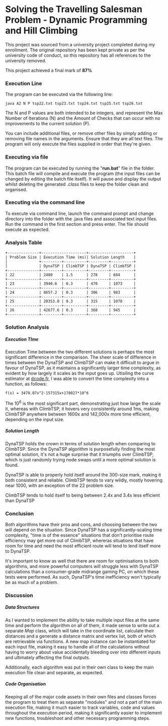 # Solving the Travelling Salesman Problem - Dynamic Programming and Hill Climbing
This project was sourced from a university project completed during my enrollment. The original repository has been kept private as per the university code of conduct, so this repository has all references to the university removed.

This project achieved a final mark of **87%**

### Execution Line

The program can be executed via the following line:

```batch
java A2 N P tsp22.txt tsp23.txt tsp24.txt tsp25.txt tsp26.txt
```
The N and P values are both intended to be integers, and represent the Max Number of Iterations (N) and the Amount of Checks that can occur with no improvements to the current solution (P).

You can include additional files, or remove other files by simply adding or removing file names in the arguments. Ensure that they are all text files. The program will only execute the files supplied in order that they're given.

### Executing via file

The program can be executed by running the "<b>run.bat</b>" file in the folder. This batch file will compile and execute the program (the input files can be changed by editing the batch file itself). It will pause and display the output whilst deleting the generated <i>.class</i> files to keep the folder clean and organised.

### Executing via the command line

To execute via command line, launch the command prompt and change directory into the folder with the .java files and associated text input files. Run the command in the first section and press enter. The file should execute as expected. 

### Analysis Table
```plain
+--------------+--------------------+--------------------+
| Problem Size | Execution Time (ms)| Solution Length    |
|              +---------+----------+---------+----------+
|              | DynaTSP | ClimbTSP | DynaTSP | ClimbTSP |
+--------------+---------+----------+---------+----------+
| 22           | 2480    | 1.5      | 278     | 684      |
+--------------+---------+----------+---------+----------+
| 23           | 3940.6  | 0.3      | 470     | 1073     |
+--------------+---------+----------+---------+----------+
| 24           | 8657.2  | 0.3      | 306     | 983      |
+--------------+---------+----------+---------+----------+
| 25           | 20353.8 | 0.3      | 315     | 1078     |
+--------------+---------+----------+---------+----------+
| 26           | 42677.6 | 0.3      | 368     | 945      |
+--------------+---------+----------+---------+----------+
```

### Solution Analysis

##### Execution TIme

Execution Time between the two different solutions is perhaps the most significant difference in the comparison. The sheer scale of difference in times between the DynaTSP and ClimbTSP can make it difficult to argue in favour of DynaTSP, as it maintains a significantly larger time complexity, as evident by how largely it scales as the input goes up. Utisiling the curve estimator at [dcode.fr](https://www.dcode.fr/function-equation-finder), I was able to convert the time complexity into a function, as follows:

```t4-templating
f(x) = 3479.07x^2-157315x+178027*10^6
```

The 10<sup>6</sup> is the most significant part, demonstrating just how large the scale it, whereas with ClimbTSP, it hovers very consistently around 1ms, making ClimbTSP anywhere between 1600x and 142,000x more time efficient, depending on the input size.

##### Solution Length

DynaTSP holds the crown in terms of solution length when comparing to ClimbTSP. Since the DynaTSP algorithm is purposefully finding the most optimal solution, it's not a huge surprise that it triumphs over ClimbTSP, which is just randomly trying node swaps until a more optimal solution is found. 

DynaTSP is able to properly hold itself around the 300-size mark, making it both consistent and reliable. ClimbTSP tends to vary wildly, mostly hovering near 1000, with an exception of the 22 problem size.

ClimbTSP tends to hold itself to being between 2.4x and 3.4x less efficient than DynaTSP

### Conclusion

Both algorithms have their pros and cons, and choosing between the two will depend on the situation. Since DynaTSP has a significantly-scaling time complexity, "time is of the essence" situations that don't prioritise route efficiency may get more out of ClimbTSP, whereras situations that have room for time and need the most efficient route will tend to lend itself more to DynaTSP.

It's important to know as well that there are room for optimisations to both algorithms, and more powerful computers will struggle less with DynaTSP calculations than a consumer-grade midrange gaming PC, on which these tests were performed. As such, DynaTSP's time inefficiency won't typically be as much of a problem. 

### Discussion

##### Data Structures

As I wanted to implement the ability to take multiple input files at the same time and perform the algorithm on all of them, it made sense to write out a separate <i>Map</i> class, which will take in the coordinate list, calculate their distances and a generate a distance matrix and vertex list, both of which are retrievable via functions. A new map instance can be instantiated for each input file, making it easy to handle all of the calculations without having to worry about value accidentally bleeding over into different inputs and ultimately affecting the final outputs.

Additionally, each algorithm was put in their own class to keep the main execution file clean and separate, as expected.

##### Code Organisation

Keeping all of the major code assets in their own files and classes forces the program to treat them as separate "modules" and not a part of the main execution file, making it much easier to track variables, code and values throughout the execution period, making it significantly easier to implement new functions, troubleshoot and other necessary programming steps.
